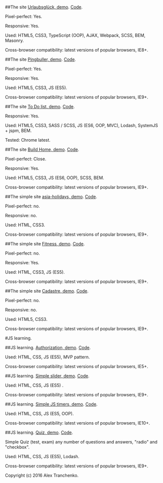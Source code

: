 ##The site [Urlaubsglück, demo](https://sash-ua.github.io/urlaubTemp/index.html ). [Code]( https://github.com/sash-ua/sash-ua.github.io/tree/master/urlaubTemp ).
 
Pixel-perfect: Yes.

Responsive: Yes.

Used: HTML5, CSS3, TypeScript (OOP), AJAX, Webpack, SCSS, BEM, Masonry. 

Cross-browser compatibility: latest versions of popular browsers, IE8+.

##The site [Pingbuller, demo](https://sash-ua.github.io/pingbuller/index.html ). [Code]( https://github.com/sash-ua/sash-ua.github.io/tree/master/pingbuller ).
 
Pixel-perfect: Yes.

Responsive: Yes.

Used: HTML5, CSS3, JS (ES5). 

Cross-browser compatibility: latest versions of popular browsers, IE9+.

##The site [To Do list, demo](https://sash-ua.github.io/todo/index.html ). [Code]( https://github.com/sash-ua/sash-ua.github.io/tree/master/todo ).

Responsive: Yes.
 
Used: HTML5, CSS3, SASS / SCSS, JS (ES6, OOP, MVC), Lodash, SystemJS + jspm, BEM. 

Tested: Chrome latest.

##The site [Build Home, demo](https://sash-ua.github.io/build-home/index.html ). [Code]( https://github.com/sash-ua/sash-ua.github.io/tree/master/build-home ).
 
Pixel-perfect: Close.

Responsive: Yes.

Used: HTML5, CSS3, JS (ES6, OOP), SCSS, BEM. 

Cross-browser compatibility: latest versions of popular browsers, IE9+.

##The simple site [asia-holidays, demo](https://sash-ua.github.io/asia-holidays/index.html ). [Code]( https://github.com/sash-ua/sash-ua.github.io/tree/master/asia-holidays ).

Pixel-perfect: no.

Responsive: no.

Used: HTML, CSS3. 

Cross-browser compatibility: latest versions of popular browsers, IE9+.

##The simple site [Fitness, demo](https://sash-ua.github.io/fitness/index.html ). [Code]( https://github.com/sash-ua/sash-ua.github.io/tree/master/fitness ).

Pixel-perfect: no.

Responsive: Yes.

Used: HTML, CSS3, JS (ES5). 

Cross-browser compatibility: latest versions of popular browsers, IE9+.

##The simple site [Cadastre, demo](https://sash-ua.github.io/Cadastre/index.html ). [Code]( https://github.com/sash-ua/sash-ua.github.io/tree/master/Cadastre ).

Pixel-perfect: no.

Responsive: no.

Used: HTML5, CSS3. 

Cross-browser compatibility: latest versions of popular browsers, IE9+.



#JS learning.

##JS learning. [Authorization, demo](https://sash-ua.github.io/authorization/index.html ). [Code]( https://github.com/sash-ua/sash-ua.github.io/tree/master/authorization ).

Used: HTML, CSS, JS (ES5), MVP pattern. 

Cross-browser compatibility: latest versions of popular browsers, IE5+.

##JS learning. [Simple slider, demo](https://sash-ua.github.io/slider/index.html ). [Code]( https://github.com/sash-ua/sash-ua.github.io/tree/master/slider ).

Used: HTML, CSS, JS (ES5) .

Cross-browser compatibility: latest versions of popular browsers, IE9+.

##JS learning. [Simple JS timers, demo](https://sash-ua.github.io/timers/index.html ). [Code]( https://github.com/sash-ua/sash-ua.github.io/tree/master/timers ).

Used: HTML, CSS, JS (ES5, OOP). 

Cross-browser compatibility: latest versions of popular browsers, IE10+.


##JS learning. [Quiz, demo](https://sash-ua.github.io/exam/index.html ). [Code]( https://github.com/sash-ua/sash-ua.github.io/tree/master/exam ).

Simple Quiz (test, exam) any number of questions and answers, "radio" and "checkbox".

Used: HTML, CSS, JS (ES5), Lodash.

Cross-browser compatibility: latest versions of popular browsers, IE9+.





Copyright (c) 2016 Alex Tranchenko.
